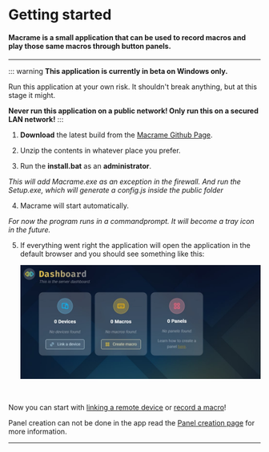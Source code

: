 # Getting started

#### Macrame is a small application that can be used to record macros and play those same macros through button panels.

---

::: warning
**This application is currently in beta on Windows only.**

Run this application at your own risk. It shouldn't break anything, but at this stage it might.

**Never run this application on a public network! Only run this on a secured LAN network!**
:::
&nbsp;

1. **Download** the latest build from the [Macrame Github Page](https://github.com/jaxxmoss/macrame).

2. Unzip the contents in whatever place you prefer.

3. Run the **install.bat** as an **administrator**.

_This will add Macrame.exe as an exception in the firewall. And run the Setup.exe, which will generate a config.js inside the public folder_

4. Macrame will start automatically.

_For now the program runs in a commandprompt. It will become a tray icon in the future._

5. If everything went right the application will open the application in the default browser and you should see something like this:

   ![Macrame Dashboard](../assets/img/Start-Dashboard.jpg)

&nbsp;

Now you can start with [linking a remote device](/devices/linking) or [record a macro](/macro/recording)!

Panel creation can not be done in the app read the [Panel creation page](/panels/creation) for more information.

---
